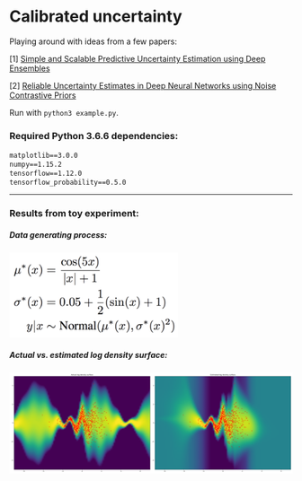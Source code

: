# Calibrated uncertainty
Playing around with ideas from a few papers:

[1] [Simple and Scalable Predictive Uncertainty Estimation using Deep Ensembles](https://arxiv.org/pdf/1612.01474.pdf)

[2] [Reliable Uncertainty Estimates in Deep Neural Networks using Noise Contrastive Priors](https://arxiv.org/pdf/1807.09289v2.pdf)

Run with `python3 example.py`.

### Required Python 3.6.6 dependencies:
```
matplotlib==3.0.0
numpy==1.15.2
tensorflow==1.12.0
tensorflow_probability==0.5.0
```

---------

### Results from toy experiment:

##### Data generating process:

<img src="https://github.com/apedawi-cs/Calibrated-uncertainty/blob/master/dgp.png" width="300">

##### Actual vs. estimated log density surface:

<img src="https://github.com/apedawi-cs/Calibrated-uncertainty/blob/master/log_density.png">
